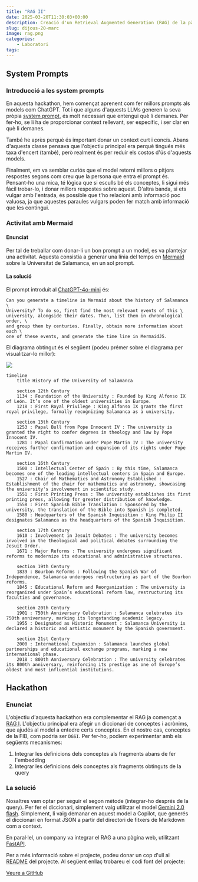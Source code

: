 ```yaml
---
title: "RAG II"
date: 2025-03-20T11:30:03+00:00
description: Creació d'un Retrieval Augmented Generation (RAG) de la pàgina de la FIB
slug: dijous-20-marc
image: rag.png
categories:
    - Laboratori
tags:
---
```


## System Prompts
### Introducció a les system prompts
En aquesta hackathon, hem començat aprenent com fer millors prompts als models com ChatGPT. Tot i que alguns d'aquests LLMs generen la seva pròpia [system prompt](https://promptengineering.org/system-prompts-in-large-language-models/), és molt necessari que entengui què li demanes. Per fer-ho, se li ha de proporcionar context rellevant, ser específic, i ser clar en què li demanes.

També he après perquè és important donar un context curt i concís. Abans d'aquesta classe pensava que l'objectiu principal era perquè tingués més taxa d'encert (també), però realment és per reduir els costos d'ús d'aquests models. 

Finalment, em va semblar curiós que el model retorni millors o pitjors respostes segons com creu que la persona que entra el prompt és. Pensant-ho una mica, té lògica que si esculls bé els conceptes, li sigui més fàcil trobar-lo, i donar millors respostes sobre aquest. D'altra banda, si ets vulgar amb l'entrada, és possible que t'ho relacioni amb informació poc valuosa, ja que aquestes paraules vulgars poden fer match amb informació que les contingui.

### Activitat amb Mermaid
#### Enunciat
Per tal de treballar com donar-li un bon prompt a un model, es va plantejar una activitat. Aquesta consistia a generar una línia del temps en [Mermaid](https://mermaid.js.org/) sobre la Universitat de Salamanca, en un sol prompt.

#### La solució
El prompt introduit al [ChatGPT-4o-mini](https://chatgpt.com/?model=gpt-4o-mini) és:

```
Can you generate a timeline in Mermaid about the history of Salamanca \
University? To do so, first find the most relevant events of this \
university, alongside their dates. Then, list them in chronological order, \
and group them by centuries. Finally, obtain more information about each \
one of these events, and generate the time line in MermaidJS.
```

El diagrama obtingut és el següent (podeu prémer sobre el diagrama per visualitzar-lo millor):

[![](https://mermaid.ink/img/pako:eNqNVtuO2zYQ_RVCL30xDF_Xlt-SzQZx20UXubRFsS-0NJbZUKRCSrtxggD9jX5HP6F_0i_pGVKS7dWiqB8WK4mcOTxz5gy_JpnNKdkktSpJK0P3RuBXq1qTeKN8bd1R2L2oDyQ-GPVAzqs6vHkntSylyeS9iXs8ZbWyRkxn9UFck6kbd4xfptP5QmzEa9uYXIY1w4jtZ8rF7ih-UKYQL_TeGm_F9lde_iP9_ZcZi239zx9_emENdTGszsnXoulCKfJCGXHTOFvRuAUwm645g3JY-dYepRZ3Tj0oTQXh_dN0hZOm9iH6PmxxYUvVbRmJvXWl1PooHGW2MOoLR-gZEdILeUJ0HA8omg8omi3nQHInKyR62Wgt9s6W4g5nEFtjbIbFYvszlrwHqlNooXyEC-IYr1PFoRa1FZk1e3Iip8JRZASfrbbFUUiTCy0fmein8Xu-1tMezTUiKRw3IOcSubjtVroaYZ8DBVYID17sG4e0LqDpY3B--lxJ41spKJAdgPtn4w_puxrQt5xMAGMLHrTGqoZxYwFisVQriUAb8fIIEkAYa310Vq4diljShao0yZxrqs4jZiFiIDOG5JNcCm05WyHR9UGqkPlWIhgfO_Nh8QtfO2tseRQ3vpY7rfwBhducnkquQ4shC1EgNVE-CSO7MCPhD_Yxk56x1hdF-I5xPlj9QCEm0PpM4T-1V5nwdZMfe8zLad8caAssQbA7R94PK0s9bB_KFvuj6nZVvGsk0Br2kZ8ZPAQouRA53MSpXdMZwEdjHzXlxYm75alJwa9BFvFS7WBE76Fwr6N6NvjGjeqiVVweehSe67PlLZcxDlDaPjSEgLJXmtA7PYQ1y-gNiv-pgfy42G2AbtfWfGoU20yAEpzj7qC0qsR2i27zqjA4rb80Aw5w-H9Bh2JfDcR-NY1iv6ju9-QbVYtXtAv5B5XrRN6KIm8tobMFlUHgrK3KagDhp7wN5Rvn2Js7jbWZfnJo1Y64qxVr6Fb-joK_JbbHZyCE5i4shwRNLEQYF8wiLkdpSswiBzeloC3KmywUsUUm81IZFhFePhA07Br0JRQ35CwdcLaep-wAtnE7LDhBfG07rZ4X5BcZ2ncLwBXhj8kuDON0EGRvYXAIlLpChXvRtdnaE3ZcrRdLbvmz00U44ZBvyboCIL50ah_6veuWoIjRL4MbhcF4zllMy1Y_eoIzdK7MGh2mJactLBIYHI4GZM4mAzLTCVd7teQvL0wEJ3FRuCZNO9f3ac9X1r5vTSNulKeNIzic-9gh09YUsJkoOJnJnEpYFgavzHrPSpfM4auu39gS2-sKlt5a04S2OMfw4YLDnDIt2UKkOHTbgsYwczzkDym2MVqP6ZQRieIvQ6KmMK4LomaTfiyB3LYsN_3oO4enZWMydtVC2x1fNoDEAO9BVbFC55Wlz5gNBneXyllM_9KfCJTC0GMYW6eM1UH6zmVnk3AVWk_-u3ZPVPekgHH3RQEdKQO5ZV0ReRLUChBlP1fjpIz3t3hp43OV1rN_7XXDwwlolcHGOowJP05GSeFUnmygXholJeESwY_JVz7OfcJzke6TDf7NaS-h6Pvk3nzDNpD8m7VltxMOVhySzV5qj6emwkWUXinJ7PVLuNPdNayuTjaLdQiRbL4mn5PNKh3jhjGZrK5m6TxdLOej5JhsZmk6Xqwmi-U6XS_mq-W3UfIlpJyM16tFit9ylS4Wk0W6GCWUK8jsNt62w32oSL79C5TYBfg?type=png)](https://mermaid.live/edit#pako:eNqNVtuO2zYQ_RVCL30xDF_Xlt-SzQZx20UXubRFsS-0NJbZUKRCSrtxggD9jX5HP6F_0i_pGVKS7dWiqB8WK4mcOTxz5gy_JpnNKdkktSpJK0P3RuBXq1qTeKN8bd1R2L2oDyQ-GPVAzqs6vHkntSylyeS9iXs8ZbWyRkxn9UFck6kbd4xfptP5QmzEa9uYXIY1w4jtZ8rF7ih-UKYQL_TeGm_F9lde_iP9_ZcZi239zx9_emENdTGszsnXoulCKfJCGXHTOFvRuAUwm645g3JY-dYepRZ3Tj0oTQXh_dN0hZOm9iH6PmxxYUvVbRmJvXWl1PooHGW2MOoLR-gZEdILeUJ0HA8omg8omi3nQHInKyR62Wgt9s6W4g5nEFtjbIbFYvszlrwHqlNooXyEC-IYr1PFoRa1FZk1e3Iip8JRZASfrbbFUUiTCy0fmein8Xu-1tMezTUiKRw3IOcSubjtVroaYZ8DBVYID17sG4e0LqDpY3B--lxJ41spKJAdgPtn4w_puxrQt5xMAGMLHrTGqoZxYwFisVQriUAb8fIIEkAYa310Vq4diljShao0yZxrqs4jZiFiIDOG5JNcCm05WyHR9UGqkPlWIhgfO_Nh8QtfO2tseRQ3vpY7rfwBhducnkquQ4shC1EgNVE-CSO7MCPhD_Yxk56x1hdF-I5xPlj9QCEm0PpM4T-1V5nwdZMfe8zLad8caAssQbA7R94PK0s9bB_KFvuj6nZVvGsk0Br2kZ8ZPAQouRA53MSpXdMZwEdjHzXlxYm75alJwa9BFvFS7WBE76Fwr6N6NvjGjeqiVVweehSe67PlLZcxDlDaPjSEgLJXmtA7PYQ1y-gNiv-pgfy42G2AbtfWfGoU20yAEpzj7qC0qsR2i27zqjA4rb80Aw5w-H9Bh2JfDcR-NY1iv6ju9-QbVYtXtAv5B5XrRN6KIm8tobMFlUHgrK3KagDhp7wN5Rvn2Js7jbWZfnJo1Y64qxVr6Fb-joK_JbbHZyCE5i4shwRNLEQYF8wiLkdpSswiBzeloC3KmywUsUUm81IZFhFePhA07Br0JRQ35CwdcLaep-wAtnE7LDhBfG07rZ4X5BcZ2ncLwBXhj8kuDON0EGRvYXAIlLpChXvRtdnaE3ZcrRdLbvmz00U44ZBvyboCIL50ah_6veuWoIjRL4MbhcF4zllMy1Y_eoIzdK7MGh2mJactLBIYHI4GZM4mAzLTCVd7teQvL0wEJ3FRuCZNO9f3ac9X1r5vTSNulKeNIzic-9gh09YUsJkoOJnJnEpYFgavzHrPSpfM4auu39gS2-sKlt5a04S2OMfw4YLDnDIt2UKkOHTbgsYwczzkDym2MVqP6ZQRieIvQ6KmMK4LomaTfiyB3LYsN_3oO4enZWMydtVC2x1fNoDEAO9BVbFC55Wlz5gNBneXyllM_9KfCJTC0GMYW6eM1UH6zmVnk3AVWk_-u3ZPVPekgHH3RQEdKQO5ZV0ReRLUChBlP1fjpIz3t3hp43OV1rN_7XXDwwlolcHGOowJP05GSeFUnmygXholJeESwY_JVz7OfcJzke6TDf7NaS-h6Pvk3nzDNpD8m7VltxMOVhySzV5qj6emwkWUXinJ7PVLuNPdNayuTjaLdQiRbL4mn5PNKh3jhjGZrK5m6TxdLOej5JhsZmk6Xqwmi-U6XS_mq-W3UfIlpJyM16tFit9ylS4Wk0W6GCWUK8jsNt62w32oSL79C5TYBfg)

```
timeline
    title History of the University of Salamanca

    section 12th Century
    1134 : Foundation of the University : Founded by King Alfonso IX of León. It’s one of the oldest universities in Europe.
    1218 : First Royal Privilege : King Alfonso IX grants the first royal privilege, formally recognizing Salamanca as a university.

    section 13th Century
    1253 : Papal Bull from Pope Innocent IV : The university is granted the right to confer degrees in theology and law by Pope Innocent IV.
    1281 : Papal Confirmation under Pope Martin IV : The university receives further confirmation and expansion of its rights under Pope Martin IV.

    section 16th Century
    1500 : Intellectual Center of Spain : By this time, Salamanca becomes one of the leading intellectual centers in Spain and Europe.
    1527 : Chair of Mathematics and Astronomy Established : Establishment of the chair for mathematics and astronomy, showcasing the university's involvement in scientific study.
    1551 : First Printing Press : The university establishes its first printing press, allowing for greater distribution of knowledge.
    1558 : First Spanish Bible Translation : Sponsored by the university, the translation of the Bible into Spanish is completed.
    1580 : Headquarters of the Spanish Inquisition : King Philip II designates Salamanca as the headquarters of the Spanish Inquisition.

    section 17th Century
    1610 : Involvement in Jesuit Debates : The university becomes involved in the theological and political debates surrounding the Jesuit Order.
    1671 : Major Reforms : The university undergoes significant reforms to modernize its educational and administrative structures.

    section 19th Century
    1839 : Bourbon Reforms : Following the Spanish War of Independence, Salamanca undergoes restructuring as part of the Bourbon reforms.
    1845 : Educational Reform and Reorganization : The university is reorganized under Spain’s educational reform law, restructuring its faculties and governance.

    section 20th Century
    1901 : 750th Anniversary Celebration : Salamanca celebrates its 750th anniversary, marking its longstanding academic legacy.
    1955 : Designated as Historic Monument : Salamanca University is declared a historic and artistic monument by the Spanish government.

    section 21st Century
    2000 : International Expansion : Salamanca launches global partnerships and educational exchange programs, marking a new international phase.
    2018 : 800th Anniversary Celebration : The university celebrates its 800th anniversary, reinforcing its prestige as one of Europe’s oldest and most influential institutions.
```

## Hackathon

### Enunciat
L'objectiu d'aquesta hackathon era complementar el RAG ja començat a [RAG I](/dgsi/post/dijous-13-marc). L'objectiu principal era afegir un diccionari de conceptes i acrònims, que ajudés al model a entedre certs conceptes. En el nostre cas, conceptes de la FIB, com podria ser `DGSI`. Per fer-ho, podíem experimentar amb els següents mecanismes:
1. Integrar les definicions dels conceptes als fragments abans de fer l'embedding
2. Integrar les definicions dels conceptes als fragments obtinguts de la query

### La solució
Nosaltres vam optar per seguir el segon mètode (integrar-ho després de la query). Per fer el diccionari, simplement vaig utilitzar el model [Gemini 2.0 flash](https://aistudio.google.com/prompts/new_chat?model=gemini-2.0-flash-exp). Simplement, li vaig demanar en aquest model a Copilot, que generés el diccionari en format JSON a partir del directori de fitxers de Markdown com a context.

En paral·lel, un company va integrar el RAG a una pàgina web, utilitzant [FastAPI](https://fastapi.tiangolo.com/).

Per a més informació sobre el projecte, podeu donar un cop d'ull al [README](https://github.com/DGSI-UPC/llm-chat-rag/blob/main/README.md) del projecte. Al següent enllaç trobareu el codi font del projecte:

[Veure a GitHub](https://github.com/DGSI-UPC/llm-chat-rag)